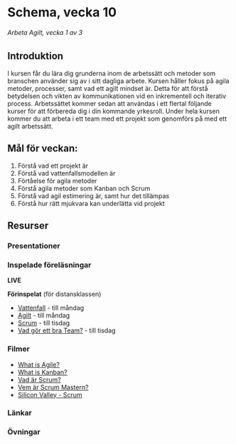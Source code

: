 # Schema, vecka 10
###### Arbeta Agilt, vecka 1 av 3

## Introduktion

I kursen får du lära dig grunderna inom de arbetssätt och metoder som branschen använder sig av i
sitt dagliga arbete. Kursen håller fokus på agila metoder, processer, samt vad ett agilt mindset är.
Detta för att förstå betydelsen och vikten av kommunikationen vid en inkrementell och iterativ
process. Arbetssättet kommer sedan att användas i ett flertal följande kurser för att förbereda dig i
din kommande yrkesroll. Under hela kursen kommer du att arbeta i ett team med ett projekt som
genomförs på med ett agilt arbetssätt.

## Mål för veckan:

1. Förstå vad ett projekt är
2. Förstå vad vattenfallsmodellen är
3. Förtåelse för agila metoder
4. Förstå agila metoder som Kanban och Scrum
5. Förstå vad agil estimering är, samt hur det tillämpas
6. Förstå hur rätt mjukvara kan underlätta vid projekt

## Resurser

### Presentationer


### Inspelade föreläsningar

**LIVE**

**Förinspelat** (för distansklassen)

* [Vattenfall](https://vimeo.com/785684828/dcd97274b5?share=copy) - till måndag
* [Agilt](https://vimeo.com/785661235/4e9773007e?share=copy) - till måndag
* [Scrum](https://vimeo.com/787482537/0bf3c3d73e?share=copy) - till tisdag
* [Vad gör ett bra Team?](https://vimeo.com/787482741/6590a5e312?share=copy) - till tisdag

### Filmer

* [What is Agile?](https://www.youtube.com/watch?v=Z9QbYZh1YXY)
* [What is Kanban?](https://www.youtube.com/watch?v=iVaFVa7HYj4)
* [Vad är Scrum?](https://www.youtube.com/watch?v=cJ51H2X_dY0)
* [Vem är Scrum Mastern?](https://www.youtube.com/watch?v=jqJHCld000M&t=1s)
* [Silicon Valley - Scrum](https://www.youtube.com/watch?v=oyVksFviJVE)

### Länkar


### Övningar 







